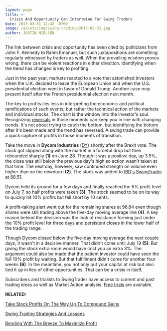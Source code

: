 ```yaml
---
layout: page
title: >-
  Crisis And Opportunity Can Intertwine For Swing Traders
date: 2017-03-31 12:42 -0700
image: /assets/img/swing-trading/2017-03-31.jpg
author: JUSTIN NIELSEN
---
```






The link between crisis and opportunity has been cited by politicians from John F. Kennedy to Rahm Emanuel, but such juxtapositions are something regularly witnessed by traders as well. When the prevailing wisdom proves wrong, there can be violent reactions in either direction. Identifying when the trend has changed is key to profiting.


Just in the past year, markets reacted to a vote that astonished investors when the U.K. decided to leave the European Union and when the U.S. presidential election went in favor of Donald Trump. Another case may present itself after the French presidential election next month.


The key to profits lies less in interpreting the economic and political ramifications of such events, but rather the technical action of the markets and individual stocks. The chart is the window into the investor's soul. Recognizing [reversals](https://www.investors.com/research/swing-trading/buying-early-but-buying-smart-with-stock-reversals/) in those moments can keep you in line with changing trends. It's not about trying to catch the bottom, but identifying the bottom after it's been made and the trend has reversed. A swing trade can provide a quick capture of profits in those moments of transition.


Take the move in **Dycom Industries** ([DY](https://research.investors.com/quote.aspx?symbol=DY)) shortly after the Brexit vote. The stock got clipped along with the market in a forceful drop but then rebounded sharply **(1)** on June 28. Though it was a positive day, up 3.5%, the close was still below the previous day's high so action wasn't taken at that time. The next day, however, saw continued strength on volume even higher than on the downturn **(2)**. The stock was added to [IBD's SwingTrader](http://shop.investors.com/offer/splashresponsive.aspx?id=SwingTrader&src=A011LPH) at 88.51.


Dycom held its ground for a few days and finally reached the 5% profit level on July 7, so half profits were taken **(3)**. The stock seemed to be on its way to quickly hit 10% profits but fell short by 10 cents.


A profit-taking alert went out for the remaining shares at 96.84 even though shares were still trading above the five-day moving average line **(4)**. A key reason behind the decision was the look of resistance forming just under the 10% profit level for three days and persistent closes in the lower half of the trading range.


Though Dycom closed below the five-day moving average the next couple days, it wasn't in a decisive manner. That didn't come until July 19 **(5)**. But giving the stock extra room would have cost you an extra 3%. The argument could also be made that the patient investor could have seen the full 10% profit by waiting. But that fulfillment didn't come for another four weeks **(6)**. In the meantime, you not only put your capital at risk but also tied it up in lieu of other opportunities. That can be a crisis in itself.


Subscribers and trialists to SwingTrader have access to current and past trading ideas as well as Market Action analysis. [Free trials](http://shop.investors.com/offer/splashresponsive.aspx?id=SwingTrader&src=A011LPH) are available.


**RELATED:**


[Take Stock Profits On The Way Up To Compound Gains](https://www.investors.com/research/swing-trading/taking-stock-profits-on-the-way-up-to-compound-gains/)


[Swing Trading Strategies And Lessons](https://www.investors.com/ibd-university/swing-trading/)


[Bending With The Breeze To Maximize Profit](https://www.investors.com/research/swing-trading/bending-with-the-breeze-to-maximize-profit/)




